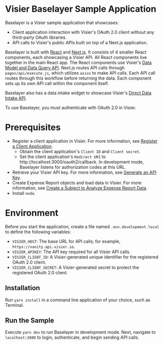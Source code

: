 # Visier Baselayer Sample Application
Baselayer is a Visier sample application that showcases:
* Client application interaction with Visier's OAuth 2.0 client without any third-party OAuth libraries.
* API calls to Visier's public APIs built on top of a Next.js application.

Baselayer is built with [React](https://react.dev/) and [Next.js](https://nextjs.org/). It consists of 4 smaller React components, each showcasing a Visier API. All React components live together in the main React app. The React components use Visier's [Data Model and Data Query API](https://docs.visier.com/developer/apis/data-model-query/data-model-query-api.htm). Next.js routes API calls through `pages/api/execute.js`, which utilizes `axios` to make API calls. Each API call routes through this workflow before returning the data. Each component sets up its own API call within the component itself.

Baselayer also has a data intake widget to showcase Visier's [Direct Data Intake API](https://docs.visier.com/developer/Tutorials/direct-data-intake/send-data-to-visier.htm).

To use Baselayer, you must authenticate with OAuth 2.0 in Visier.

# Prerequisites
* Register a client application in Visier. For more information, see [Register a Client Application](https://docs.visier.com/developer/Studio/sign-in%20settings/oauth2-setup.htm).
  * Obtain the client application's `Client ID` and `Client secret`.
  * Set the client application's `Redirect URI` to http://localhost:3000/oauth2/callback. In development mode, Baselayer listens for authorization codes at this URL.
* Retrieve your Visier API key. For more information, see [Generate an API Key](https://docs.visier.com/developer/Studio/solution%20settings/api-key-generate.htm).
* Create Expense Report objects and load data in Visier. For more information, see [Create a Subject to Analyze Expense Report Data](https://docs.visier.com/developer/Tutorials/analytic-model/extend-analytic-model-subject.htm).
* Install `node`.

# Environment
Before you start the application, create a file named `.env.development.local` to define the following variables:
* `VISIER_HOST`: The base URL for API calls; for example, `https://vanity.api.visier.io`.
* `VISIER_APIKEY`: The API key required for all Visier API calls.
* `VISIER_CLIENT_ID`: A Visier-generated unique identifier for the registered OAuth 2.0 client.
* `VISIER_CLIENT_SECRET`: A Visier-generated secret to protect the registered OAuth 2.0 client.

## Installation
Run `yarn install` in a command line application of your choice, such as Terminal.

## Run the Sample
Execute `yarn dev` to run Baselayer in development mode. Next, navigate to `localhost:3000` to login, authenticate, and begin sending API calls. 


